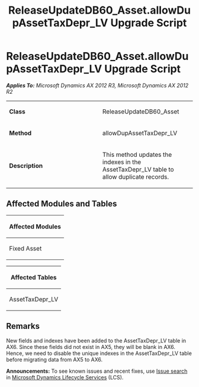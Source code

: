 ﻿---
title: ReleaseUpdateDB60_Asset.allowDupAssetTaxDepr_LV Upgrade Script
TOCTitle: ReleaseUpdateDB60_Asset.allowDupAssetTaxDepr_LV Upgrade Script
ms:assetid: abde4c89-69af-1d61-e422-ff04ec881d47
ms:mtpsurl: https://msdn.microsoft.com/en-us/library/JJ686479(v=AX.60)
ms:contentKeyID: 49710434
ms.date: 05/18/2015
mtps_version: v=AX.60
---

# ReleaseUpdateDB60\_Asset.allowDupAssetTaxDepr\_LV Upgrade Script 


_**Applies To:** Microsoft Dynamics AX 2012 R3, Microsoft Dynamics AX 2012 R2_

<table>
<colgroup>
<col style="width: 50%" />
<col style="width: 50%" />
</colgroup>
<tbody>
<tr class="odd">
<td><p><strong>Class</strong></p></td>
<td><p>ReleaseUpdateDB60_Asset</p></td>
</tr>
<tr class="even">
<td><p><strong>Method</strong></p></td>
<td><p>allowDupAssetTaxDepr_LV</p></td>
</tr>
<tr class="odd">
<td><p><strong>Description</strong></p></td>
<td><p>This method updates the indexes in the AssetTaxDepr_LV table to allow duplicate records.</p></td>
</tr>
</tbody>
</table>


## Affected Modules and Tables

<table>
<colgroup>
<col style="width: 100%" />
</colgroup>
<thead>
<tr class="header">
<th><p>Affected Modules</p></th>
</tr>
</thead>
<tbody>
<tr class="odd">
<td><p>Fixed Asset</p></td>
</tr>
</tbody>
</table>


<table>
<colgroup>
<col style="width: 100%" />
</colgroup>
<thead>
<tr class="header">
<th><p>Affected Tables</p></th>
</tr>
</thead>
<tbody>
<tr class="odd">
<td><p>AssetTaxDepr_LV</p></td>
</tr>
</tbody>
</table>


## Remarks

New fields and indexes have been added to the AssetTaxDepr\_LV table in AX6. Since these fields did not exist in AX5, they will be blank in AX6. Hence, we need to disable the unique indexes in the AssetTaxDepr\_LV table before migrating data from AX5 to AX6.

  
**Announcements:** To see known issues and recent fixes, use [Issue search](http://go.microsoft.com/fwlink/?linkid=389258) in [Microsoft Dynamics Lifecycle Services](http://go.microsoft.com/fwlink/?linkid=306505) (LCS).

